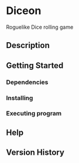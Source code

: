 # Diceon

Roguelike Dice rolling game

## Description

## Getting Started

### Dependencies

### Installing

### Executing program

## Help

## Version History
